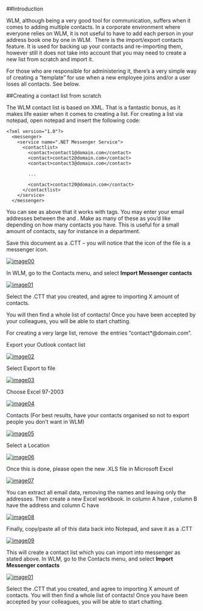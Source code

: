 ##Introduction

WLM, although being a very good tool for communication, suffers when it comes to adding multiple contacts. In a corporate environment where everyone relies on WLM, it is not useful to have to add each person in your address book one by one in WLM.  There is the import/export contacts feature. It is used for backing up your contacts and re-importing them, however still it does not take into account that you may need to create a new list from scratch and import it.

For those who are responsible for administering it, there’s a very simple way of creating a “template” for use when a new employee joins and/or a user loses all contacts. See below.

##Creating a contact list from scratch

The WLM contact list is based on XML. That is a fantastic bonus, as it makes life easier when it comes to creating a list. For creating a list via notepad, open notepad and insert the following code:

```
<?xml version="1.0"?>
  <messenger>
    <service name=".NET Messenger Service">
      <contactlist>
        <contact>contact1@domain.com</contact>
        <contact>contact2@domain.com</contact>
        <contact>contact3@domain.com</contact>

        ...

        <contact>contact20@domain.com</contact>
      </contactlist>
    </service>
  </messenger>
```

You can see as above that it works with tags. You may enter your email addresses between the <contact> and </contact>. Make as many of these as you’d like depending on how many contacts you have. This is useful for a small amount of contacts, say for instance in a department.

Save this document as a .CTT – you will notice that the icon of the file is a messenger icon.

[![image00](/wp-content/uploads/2009/10/image00.png)](/wp-content/uploads/2009/10/image00.png)

In WLM, go to the Contacts menu, and select **Import Messenger contacts**

[![image01](/wp-content/uploads/2009/10/image01.png)](/wp-content/uploads/2009/10/image01.png)

Select the .CTT that you created, and agree to importing X amount of contacts.

You will then find a whole list of contacts! Once you have been accepted by your colleagues, you will be able to start chatting.

For creating a very large list, remove  the entries “<contact>contact\*@domain.com</contact>”.

Export your Outlook contact list

[![image02](/wp-content/uploads/2009/10/image02.png)](/wp-content/uploads/2009/10/image02.png)

Select Export to file

[![image03](/wp-content/uploads/2009/10/image03.png)](/wp-content/uploads/2009/10/image03.png)

Choose Excel 97-2003

[![image04](/wp-content/uploads/2009/10/image04.png)](/wp-content/uploads/2009/10/image04.png)

Contacts (For best results, have your contacts organised so not to export people you don’t want in WLM)

[![image05](/wp-content/uploads/2009/10/image05.png)](/wp-content/uploads/2009/10/image05.png)

Select a Location

[![image06](/wp-content/uploads/2009/10/image06.png)](/wp-content/uploads/2009/10/image06.png)

Once this is done, please open the new .XLS file in Microsoft Excel

[![image07](/wp-content/uploads/2009/10/image07.png)](/wp-content/uploads/2009/10/image07.png)

You can extract all email data, removing the names and leaving only the addresses. Then create a new Excel workbook. In column A have <contact>, column B have the address and column C have </contact>

[![image08](/wp-content/uploads/2009/10/image08.png)](/wp-content/uploads/2009/10/image08.png)

Finally, copy/paste all of this data back into Notepad, and save it as a .CTT

[![image09](/wp-content/uploads/2009/10/image09.png)](/wp-content/uploads/2009/10/image09.png)

This will create a contact list which you can import into messenger as stated above. In WLM, go to the Contacts menu, and select **Import Messenger contacts**

[![image01](/wp-content/uploads/2009/10/image01.png)](/wp-content/uploads/2009/10/image01.png)

Select the .CTT that you created, and agree to importing X amount of contacts. You will then find a whole list of contacts! Once you have been accepted by your colleagues, you will be able to start chatting.
